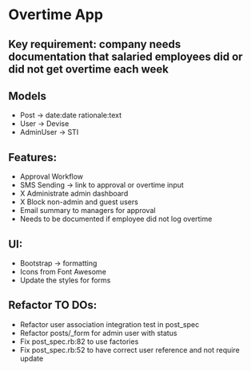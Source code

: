 # Overtime App

## Key requirement: company needs documentation that salaried employees did or did not get overtime each week

## Models
 - Post -> date:date rationale:text
 - User -> Devise
 - AdminUser -> STI

## Features:
 - Approval Workflow
 - SMS Sending -> link to approval or overtime input
 - X Administrate admin dashboard
 - X Block non-admin and guest users
 - Email summary to managers for approval
 - Needs to be documented if employee did not log overtime

## UI:
 - Bootstrap -> formatting
 - Icons from Font Awesome
 - Update the styles for forms

## Refactor TO DOs:
 - Refactor user association integration test in post_spec
 - Refactor posts/_form for admin user with status
 - Fix post_spec.rb:82 to use factories
 - Fix post_spec.rb:52 to have correct user reference and not require update

